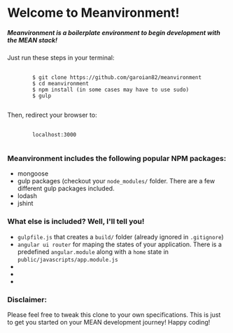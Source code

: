 # Welcome to Meanvironment!
##### Meanvironment is a boilerplate environment to begin development with the MEAN stack!

<p>Just run these steps in your terminal:</p>

<pre>
	<code>
		$ git clone https://github.com/garoian82/meanvironment
		$ cd meanvironment
		$ npm install (in some cases may have to use sudo)
		$ gulp
	</code>
</pre>

<p>Then, redirect your browser to:</p>

<pre>
	<code>
		localhost:3000
	</code>
</pre>

### Meanvironment includes the following popular NPM packages:
<ul>
	<li>mongoose</li>
	<li>gulp packages (checkout your <code>node_modules/</code> folder. There are a few different gulp packages included.</li>
	<li>lodash</li>
	<li>jshint</li>
</ul>

### What else is included? Well, I'll tell you!
<ul>
	<li><code>gulpfile.js</code> that creates a <code>build/</code> folder (already ignored in <code>.gitignore</code>)</li>
	<li><code>angular ui router</code> for maping the states of your application. There is a predefined <code>angular.module</code> along with a <code>home</code> state in <code>public/javascripts/app.module.js</code></li>
	<li></li>
	<li></li>
	<li></li>
</ul>

### Disclaimer:

<p>Please feel free to tweak this clone to your own specifications. This is just to get you started on your MEAN development journey! Happy coding!</p>